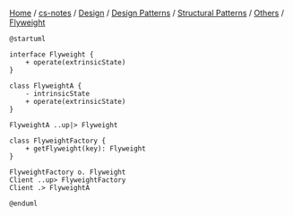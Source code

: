 [Home](https://mengxianbin.github.io) /
[cs-notes](https://mengxianbin.github.io/cs-notes/content) /
[Design](https://mengxianbin.github.io/cs-notes/content/Design) /
[Design Patterns](https://mengxianbin.github.io/cs-notes/content/Design/Design%20Patterns) /
[Structural Patterns](https://mengxianbin.github.io/cs-notes/content/Design/Design%20Patterns/Structural%20Patterns) /
[Others](https://mengxianbin.github.io/cs-notes/content/Design/Design%20Patterns/Structural%20Patterns/Others) /
[Flyweight](https://mengxianbin.github.io/cs-notes/content/Design/Design%20Patterns/Structural%20Patterns/Others/Flyweight)

```puml
@startuml

interface Flyweight {
    + operate(extrinsicState)
}

class FlyweightA {
    - intrinsicState
    + operate(extrinsicState)
}

FlyweightA ..up|> Flyweight

class FlyweightFactory {
    + getFlyweight(key): Flyweight
}

FlyweightFactory o. Flyweight
Client ..up> FlyweightFactory
Client .> FlyweightA

@enduml
```

